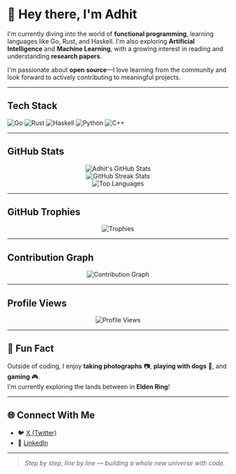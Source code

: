 # 👋 Hey there, I'm Adhit 

I'm currently diving into the world of **functional programming**, learning languages like Go, Rust, and Haskell. I'm also exploring **Artificial Intelligence** and **Machine Learning**, with a growing interest in reading and understanding **research papers**.

I'm passionate about **open source**—I love learning from the community and look forward to actively contributing to meaningful projects.

---

## Tech Stack

![Go](https://img.shields.io/badge/Go-00ADD8?style=for-the-badge&logo=go&logoColor=white)
![Rust](https://img.shields.io/badge/Rust-000000?style=for-the-badge&logo=rust&logoColor=white)
![Haskell](https://img.shields.io/badge/Haskell-5e5086?style=for-the-badge&logo=haskell&logoColor=white)
![Python](https://img.shields.io/badge/Python-3776AB?style=for-the-badge&logo=python&logoColor=white)
![C++](https://img.shields.io/badge/C++-00599C?style=for-the-badge&logo=c%2B%2B&logoColor=white)

---

## GitHub Stats

<p align="center">
  <img src="https://github-readme-stats.vercel.app/api?username=adhit-420&show_icons=true&theme=radical" alt="Adhit's GitHub Stats" />
  <br>
  <img src="https://github-readme-streak-stats.herokuapp.com?user=adhit-420&theme=radical&date_format=M%20j%5B%2C%20Y%5D" alt="GitHub Streak Stats" />
  <br>
  <img src="https://github-readme-stats.vercel.app/api/top-langs/?username=adhit-420&layout=compact&theme=radical" alt="Top Languages" />
</p>

---

## GitHub Trophies

<p align="center">
  <img src="https://github-profile-trophy.vercel.app/?username=adhit-420&theme=radical&margin-w=15&margin-h=15" alt="Trophies" />
</p>

---

## Contribution Graph

<p align="center">
  <img src="https://github-readme-activity-graph.cyclic.app/graph?username=adhit-420&theme=radical" alt="Contribution Graph"/>
</p>

---

## Profile Views

<p align="center">
  <img src="https://komarev.com/ghpvc/?username=adhit-420&style=flat-square&color=blue" alt="Profile Views" />
</p>

---

## 🐾 Fun Fact

Outside of coding, I enjoy **taking photographs** 📷, **playing with dogs** 🐶, and **gaming** 🎮.  
I'm currently exploring the lands between in **Elden Ring**!

---

## 🌐 Connect With Me

- 🐦 [X (Twitter)](https://x.com/ADHIT6969)
- 💼 [LinkedIn](https://www.linkedin.com/in/adhitsimhadri/)

---

> *Step by step, line by line — building a whole new universe with code.*
